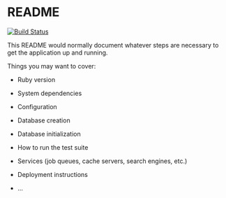 # README

[![Build Status](https://travis-ci.org/AlexLizunM/Online-games-store.svg?branch=master)](https://travis-ci.org/AlexLizunM/Online-games-store)

This README would normally document whatever steps are necessary to get the
application up and running.

Things you may want to cover:

* Ruby version

* System dependencies

* Configuration

* Database creation

* Database initialization

* How to run the test suite

* Services (job queues, cache servers, search engines, etc.)

* Deployment instructions

* ...
